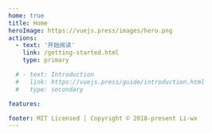 ```yaml
---
home: true
title: Home
heroImage: https://vuejs.press/images/hero.png
actions:
  - text: '开始阅读'
    link: /getting-started.html
    type: primary

  # - text: Introduction
  #   link: https://vuejs.press/guide/introduction.html
  #   type: secondary

features:

footer: MIT Licensed | Copyright © 2018-present Li-wx
---
```


<!-- This is the content of home page. Check [Home Page Docs][default-theme-home] for more details. -->

[default-theme-home]: https://vuejs.press/reference/default-theme/frontmatter.html#home-page
